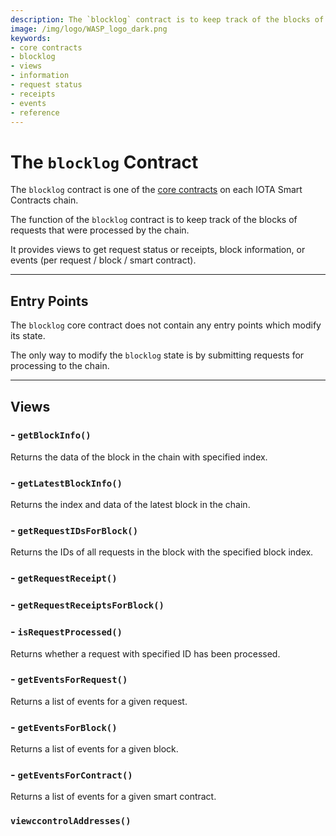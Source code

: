 ```yaml
---
description: The `blocklog` contract is to keep track of the blocks of requests that were processed by the chain. It also provides views to get request status, receipts, block information, or events.
image: /img/logo/WASP_logo_dark.png
keywords:
- core contracts
- blocklog
- views
- information
- request status
- receipts
- events
- reference
--- 
```

# The `blocklog` Contract

The `blocklog` contract is one of the [core contracts](overview.md) on each IOTA Smart Contracts chain.

The function of the `blocklog` contract is to keep track of the blocks of
requests that were processed by the chain.

It provides views to get request status or receipts, block information, or events (per request / block / smart contract).

---

## Entry Points

The `blocklog` core contract does not contain any entry points which modify its
state.

The only way to modify the `blocklog` state is by submitting requests for
processing to the chain.

---

## Views

### - `getBlockInfo()`

Returns the data of the block in the chain with specified index.

### - `getLatestBlockInfo()`

Returns the index and data of the latest block in the chain.

### - `getRequestIDsForBlock()`

Returns the IDs of all requests in the block with the specified block index.



### - `getRequestReceipt()`


### - `getRequestReceiptsForBlock()`


### - `isRequestProcessed()`

Returns whether a request with specified ID has been processed.

### - `getEventsForRequest()`

Returns a list of events for a given request.

### - `getEventsForBlock()`

Returns a list of events for a given block.

### - `getEventsForContract()`

Returns a list of events for a given smart contract.
<!-- 
### `viewGetRequestLogRecord()`

Returns the data, block index, and request index of the specified request.

### `viewGetRequestLogRecordsForBlock()`

Returns the data, block index, and request index of all requests in the block with the specified block index.

 -->

  





### `viewccontrolAddresses()` 


